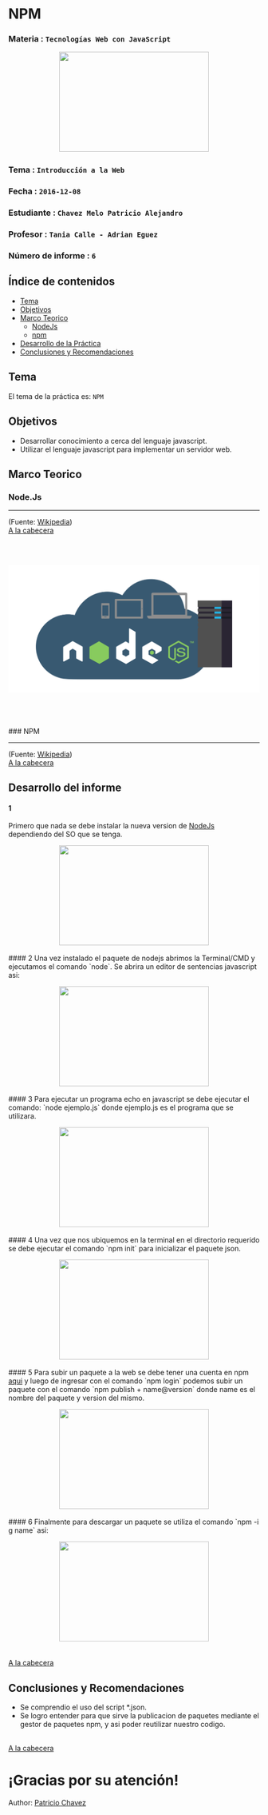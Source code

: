 # NPM

### Materia : `Tecnologías Web con JavaScript`

<p align="center">
<img src="http://www.javatpoint.com/images/javascript/javascript_logo.png" width="300" height="200">
</p>

### Tema : `Introducción a la Web` 
### Fecha : `2016-12-08`
### Estudiante : `Chavez Melo Patricio Alejandro`
### Profesor : `Tania Calle - Adrian Eguez`
### Número de informe : `6`

<a name="cabecera"></a>
## Índice de contenidos


- <a href="#tema">Tema</a>
- <a href="#objetivos">Objetivos</a>
- <a href="#marco-teorico">Marco Teorico</a>
  * <a href="#node">NodeJs</a>
  * <a href="#npm">npm</a>
- <a href="#desarrollo">Desarrollo de la Práctica</a>
- <a href="#conrec">Conclusiones y Recomendaciones</a> 

<a name="tema"></a>
## Tema
El tema de la práctica es: `NPM`

<a name="objetivos"></a>
## Objetivos

- Desarrollar conocimiento a cerca del lenguaje javascript.
- Utilizar el lenguaje javascript para implementar un servidor web.

<a name="marco-teorico"></a>
## Marco Teorico
<a name="node"></a>
### Node.Js

-------------------------------------------------------------------------

(Fuente: [Wikipedia](https://es.wikipedia.org/wiki/World_Wide_Web))
<br>
<a href="#cabecera">A la cabecera</a>

<br><br>
<p align="center">
<img src="https://github.com/PatricioAlejandro/Tec_Web_Js/blob/nodejs%230/informe/img/nodejs.png">
</p>
<br><br>
<br>
<a name="npm"></a>
### NPM

-------------------------------------------------------------------------


(Fuente: <a href="https://es.wikipedia.org/wiki/World_Wide_Web">Wikipedia</a>)
<br>
<a href="#cabecera">A la cabecera</a>


<a name="desarrollo"></a>
## Desarrollo del informe
#### 1 
Primero que nada se debe instalar la nueva version de <a href="">NodeJs</a> dependiendo del SO que se tenga.
<p align="center">
<img src="" width="300" height="200">
</p>
#### 2
Una vez instalado el paquete de nodejs abrimos la Terminal/CMD y ejecutamos el comando `node`. Se abrira un editor de sentencias javascript asi:
<p align="center">
<img src="" width="300" height="200">
</p>
#### 3
Para ejecutar un programa echo en javascript se debe ejecutar el comando: `node ejemplo.js` donde ejemplo.js es el programa que se utilizara.
<p align="center">
<img src="" width="300" height="200">
</p>
#### 4
Una vez que nos ubiquemos en la terminal en el directorio requerido se debe ejecutar el comando `npm init` para inicializar el paquete json. 
<p align="center">
<img src="" width="300" height="200">
</p>
#### 5
Para subir un paquete a la web se debe tener una cuenta en npm <a href="">aqui</a> y luego de ingresar con el comando  `npm login` podemos subir un paquete con el comando `npm publish + name@version` donde name es el nombre del paquete y version del mismo.
<p align="center">
<img src="" width="300" height="200">
</p>
#### 6
Finalmente para descargar un paquete se utiliza el comando `npm -i g name` asi:
<p align="center">
<img src="" width="300" height="200">
</p>

<br>
<a href="#cabecera">A la cabecera</a>



<a name="conrec"></a>
## Conclusiones y Recomendaciones

- Se comprendio el uso del script *.json.
- Se logro entender para que sirve la publicacion de paquetes mediante el gestor de paquetes npm, y asi poder reutilizar nuestro codigo.

<br>
<a href="#cabecera">A la cabecera</a>


# ¡Gracias por su atención!

Author: [Patricio Chavez](https://github.com/PatricioAlejandro)